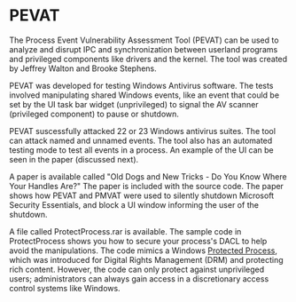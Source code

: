 # PEVAT

The Process Event Vulnerability Assessment Tool (PEVAT) can be used to analyze and disrupt IPC and synchronization between userland programs and privileged components like drivers and the kernel. The tool was created by Jeffrey Walton and Brooke Stephens.

PEVAT was developed for testing Windows Antivirus software. The tests involved manipulating shared Windows events, like an event that could be set by the UI task bar widget (unprivileged) to signal the AV scanner (privileged component) to pause or shutdown.

PEVAT suscessfully attacked 22 or 23 Windows antivirus suites. The tool can attack named and unnamed events. The tool also has an automated testing mode to test all events in a process. An example of the UI can be seen in the paper (discussed next).

A paper is available called "Old Dogs and New Tricks - Do You Know Where Your Handles Are?" The paper is included with the source code. The paper shows how PEVAT and PMVAT were used to silently shutdown Microsoft Security Essentials, and block a UI window informing the user of the shutdown.

A file called ProtectProcess.rar is available. The sample code in ProtectProcess shows you how to secure your process's DACL to help avoid the manipulations. The code mimics a Windows [Protected Process](http://download.microsoft.com/download/a/f/7/af7777e5-7dcd-4800-8a0a-b18336565f5b/process_vista.doc), which was introduced for Digital Rights Management (DRM) and protecting rich content. However, the code can only protect against unprivileged users; administrators can always gain access in a discretionary access control systems like Windows.
